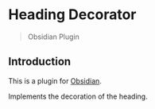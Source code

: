 # Heading Decorator

> Obsidian Plugin

## Introduction

This is a plugin for [Obsidian](https://obsidian.md).

Implements the decoration of the heading.

